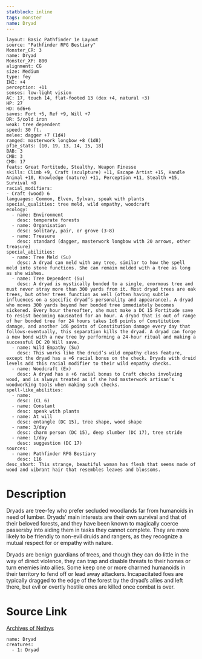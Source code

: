 ```yaml
---
statblock: inline
tags: monster
name: Dryad
---
```

```statblock
layout: Basic Pathfinder 1e Layout
source: "Pathfinder RPG Bestiary"
Monster_CR: 3
name: Dryad
Monster_XP: 800
alignment: CG
size: Medium
type: fey
INI: +4
perception: +11
senses: low-light vision
AC: 17, touch 14, flat-footed 13 (dex +4, natural +3)
HP: 27
HD: 6d6+6
saves: Fort +5, Ref +9, Will +7
DR: 5/cold iron
weak: tree dependent
speed: 30 ft.
melee: dagger +7 (1d4)
ranged: masterwork longbow +8 (1d8)
pf1e_stats: [10, 19, 13, 14, 15, 18]
BAB: 3
CMB: 3
CMD: 17
feats: Great Fortitude, Stealthy, Weapon Finesse
skills: Climb +9, Craft (sculpture) +11, Escape Artist +15, Handle Animal +10, Knowledge (nature) +11, Perception +11, Stealth +15, Survival +8
racial_modifiers:
- Craft (wood) 6
languages: Common, Elven, Sylvan, speak with plants
special_qualities: tree meld, wild empathy, woodcraft
ecology:
  - name: Environment
    desc: temperate forests
  - name: Organisation
    desc: solitary, pair, or grove (3-8)
  - name: Treasure
    desc: standard (dagger, masterwork longbow with 20 arrows, other treasure)
special_abilities:
  - name: Tree Meld (Su)
    desc: A dryad can meld with any tree, similar to how the spell meld into stone functions. She can remain melded with a tree as long as she wishes.
  - name: Tree Dependent (Su)
    desc: A dryad is mystically bonded to a single, enormous tree and must never stray more than 300 yards from it. Most dryad trees are oak trees, but other trees function as well (often having subtle influences on a specific dryad’s personality and appearance). A dryad who moves 300 yards beyond her bonded tree immediately becomes sickened. Every hour thereafter, she must make a DC 15 Fortitude save to resist becoming nauseated for an hour. A dryad that is out of range of her bonded tree for 24 hours takes 1d6 points of Constitution damage, and another 1d6 points of Constitution damage every day that follows-eventually, this separation kills the dryad. A dryad can forge a new bond with a new tree by performing a 24-hour ritual and making a successful DC 20 Will save.
  - name: Wild Empathy (Su)
    desc: This works like the druid’s wild empathy class feature, except the dryad has a +6 racial bonus on the check. Dryads with druid levels add this racial modifier to their wild empathy checks.
  - name: Woodcraft (Ex)
    desc: A dryad has a +6 racial bonus to Craft checks involving wood, and is always treated as if she had masterwork artisan’s woodworking tools when making such checks.
spell-like_abilities:
  - name:
    desc: (CL 6)
  - name: Constant
    desc: speak with plants
  - name: At will
    desc: entangle (DC 15), tree shape, wood shape
  - name: 3/day
    desc: charm person (DC 15), deep slumber (DC 17), tree stride
  - name: 1/day
    desc: suggestion (DC 17)
sources:
  - name: Pathfinder RPG Bestiary
    desc: 116
desc_short: This strange, beautiful woman has flesh that seems made of wood and vibrant hair that resembles leaves and blossoms.
```
# Description
Dryads are tree-fey who prefer secluded woodlands far from humanoids in need of lumber. Dryads’ main interests are their own survival and that of their beloved forests, and they have been known to magically coerce passersby into aiding them in tasks they cannot complete. They are more likely to be friendly to non-evil druids and rangers, as they recognize a mutual respect for or empathy with nature.

Dryads are benign guardians of trees, and though they can do little in the way of direct violence, they can trap and disable threats to their homes or turn enemies into allies. Some keep one or more charmed humanoids in their territory to fend off or lead away attackers. Incapacitated foes are typically dragged to the edge of the forest by the dryad’s allies and left there, but evil or overtly hostile ones are killed once combat is over.
# Source Link
[Archives of Nethys](https://aonprd.com/MonsterDisplay.aspx?ItemName=Dryad)
```encounter-table
name: Dryad
creatures:
  - 1: Dryad
```
